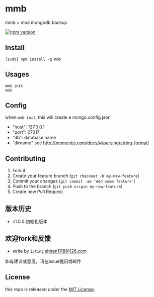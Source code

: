 # mmb

mmb = moa mongodb backup

[![npm version](https://badge.fury.io/js/mmb.svg)](http://badge.fury.io/js/mmb)

## Install

    [sudo] npm install -g mmb
    
## Usages

    mmb init
    mmb
    

## Config

when `mmb init`, this will create a mongo.config.json

- "host": 127.0.0.1
- "port": 27017
- "db": database name
- "dirname"  see http://momentjs.com/docs/#/parsing/string-format/


## Contributing

1. Fork it
2. Create your feature branch (`git checkout -b my-new-feature`)
3. Commit your changes (`git commit -am 'Add some feature'`)
4. Push to the branch (`git push origin my-new-feature`)
5. Create new Pull Request

## 版本历史

- v1.0.0 初始化版本

## 欢迎fork和反馈

- write by `i5ting` shiren1118@126.com

如有建议或意见，请在issue提问或邮件

## License

this repo is released under the [MIT
License](http://www.opensource.org/licenses/MIT).
